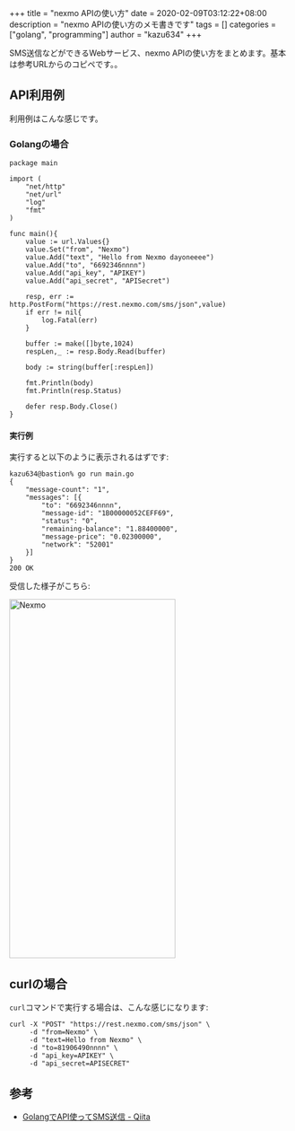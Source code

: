 +++
title = "nexmo APIの使い方"
date = 2020-02-09T03:12:22+08:00
description = "nexmo APIの使い方のメモ書きです"
tags = []
categories = ["golang", "programming"]
author = "kazu634"
+++

SMS送信などができるWebサービス、nexmo APIの使い方をまとめます。基本は参考URLからのコピペです。。

## API利用例
利用例はこんな感じです。

### Golangの場合

```
package main

import (
    "net/http"
    "net/url"
    "log"
    "fmt"
)

func main(){
    value := url.Values{}
    value.Set("from", "Nexmo")
    value.Add("text", "Hello from Nexmo dayoneeee")
    value.Add("to", "6692346nnnn")
    value.Add("api_key", "APIKEY")
    value.Add("api_secret", "APISecret")

    resp, err := http.PostForm("https://rest.nexmo.com/sms/json",value)
    if err != nil{
        log.Fatal(err)
    }

    buffer := make([]byte,1024)
    respLen,_ := resp.Body.Read(buffer)

    body := string(buffer[:respLen])

    fmt.Println(body)
    fmt.Println(resp.Status)

    defer resp.Body.Close()
}
```

#### 実行例
実行すると以下のように表示されるはずです:

```
kazu634@bastion% go run main.go
{
    "message-count": "1",
    "messages": [{
        "to": "6692346nnnn",
        "message-id": "1B00000052CEFF69",
        "status": "0",
        "remaining-balance": "1.88400000",
        "message-price": "0.02300000",
        "network": "52001"
    }]
}
200 OK
```

受信した様子がこちら:

<a data-flickr-embed="true" href="https://www.flickr.com/photos/42332031@N02/49473392312/" title="Nexmo"><img src="https://live.staticflickr.com/65535/49473392312_dc327e0937_z.jpg" width="296" height="640" alt="Nexmo"></a><script async src="//embedr.flickr.com/assets/client-code.js" charset="utf-8"></script>

## curlの場合
`curl`コマンドで実行する場合は、こんな感じになります:

```
curl -X "POST" "https://rest.nexmo.com/sms/json" \
     -d "from=Nexmo" \
     -d "text=Hello from Nexmo" \
     -d "to=81906490nnnn" \
     -d "api_key=APIKEY" \
     -d "api_secret=APISECRET"
```

## 参考
- [GolangでAPI使ってSMS送信 - Qiita](https://qiita.com/KokiAsano/items/fffa3c64a1599ffc53ed)
